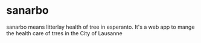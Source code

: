 # sanarbo
sanarbo means litterlay health of tree in esperanto. It's a web app to mange the health care of trres in the City of Lausanne
